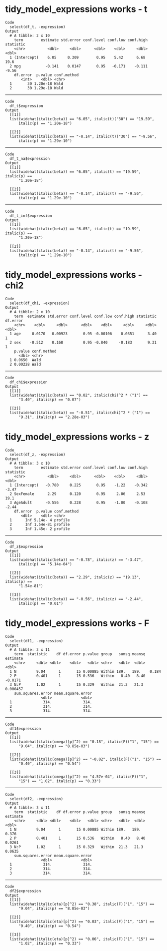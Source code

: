 # tidy_model_expressions works - t

    Code
      select(df_t, -expression)
    Output
      # A tibble: 2 x 10
        term        estimate std.error conf.level conf.low conf.high statistic
        <chr>          <dbl>     <dbl>      <dbl>    <dbl>     <dbl>     <dbl>
      1 (Intercept)    6.05     0.309        0.95    5.42      6.68      19.6 
      2 mpg           -0.141    0.0147       0.95   -0.171    -0.111     -9.56
        df.error  p.value conf.method
           <int>    <dbl> <chr>      
      1       30 1.20e-18 Wald       
      2       30 1.29e-10 Wald       

---

    Code
      df_t$expression
    Output
      [[1]]
      list(widehat(italic(beta)) == "6.05", italic(t)("30") == "19.59", 
          italic(p) == "1.20e-18")
      
      [[2]]
      list(widehat(italic(beta)) == "-0.14", italic(t)("30") == "-9.56", 
          italic(p) == "1.29e-10")
      

---

    Code
      df_t_na$expression
    Output
      [[1]]
      list(widehat(italic(beta)) == "6.05", italic(t) == "19.59", italic(p) == 
          "1.20e-18")
      
      [[2]]
      list(widehat(italic(beta)) == "-0.14", italic(t) == "-9.56", 
          italic(p) == "1.29e-10")
      

---

    Code
      df_t_inf$expression
    Output
      [[1]]
      list(widehat(italic(beta)) == "6.05", italic(t) == "19.59", italic(p) == 
          "1.20e-18")
      
      [[2]]
      list(widehat(italic(beta)) == "-0.14", italic(t) == "-9.56", 
          italic(p) == "1.29e-10")
      

# tidy_model_expressions works - chi2

    Code
      select(df_chi, -expression)
    Output
      # A tibble: 2 x 10
        term  estimate std.error conf.level conf.low conf.high statistic df.error
        <chr>    <dbl>     <dbl>      <dbl>    <dbl>     <dbl>     <dbl>    <dbl>
      1 age     0.0170   0.00923       0.95 -0.00106    0.0351      3.40        1
      2 sex    -0.512    0.168         0.95 -0.840     -0.183       9.31        1
        p.value conf.method
          <dbl> <chr>      
      1 0.0650  Wald       
      2 0.00228 Wald       

---

    Code
      df_chi$expression
    Output
      [[1]]
      list(widehat(italic(beta)) == "0.02", italic(chi)^2 * ("1") == 
          "3.40", italic(p) == "0.07")
      
      [[2]]
      list(widehat(italic(beta)) == "-0.51", italic(chi)^2 * ("1") == 
          "9.31", italic(p) == "2.28e-03")
      

# tidy_model_expressions works - z

    Code
      select(df_z, -expression)
    Output
      # A tibble: 3 x 10
        term        estimate std.error conf.level conf.low conf.high statistic
        <chr>          <dbl>     <dbl>      <dbl>    <dbl>     <dbl>     <dbl>
      1 (Intercept)   -0.780     0.225       0.95    -1.22    -0.342     -3.47
      2 SexFemale      2.29      0.120       0.95     2.06     2.53      19.1 
      3 AgeAdult      -0.556     0.228       0.95    -1.00    -0.108     -2.44
        df.error  p.value conf.method
           <dbl>    <dbl> <chr>      
      1      Inf 5.14e- 4 profile    
      2      Inf 1.54e-81 profile    
      3      Inf 1.45e- 2 profile    

---

    Code
      df_z$expression
    Output
      [[1]]
      list(widehat(italic(beta)) == "-0.78", italic(z) == "-3.47", 
          italic(p) == "5.14e-04")
      
      [[2]]
      list(widehat(italic(beta)) == "2.29", italic(z) == "19.13", italic(p) == 
          "1.54e-81")
      
      [[3]]
      list(widehat(italic(beta)) == "-0.56", italic(z) == "-2.44", 
          italic(p) == "0.01")
      

# tidy_model_expressions works - F

    Code
      select(df1, -expression)
    Output
      # A tibble: 3 x 11
        term  statistic    df df.error p.value group   sumsq meansq  estimate
        <chr>     <dbl> <dbl>    <dbl>   <dbl> <chr>   <dbl>  <dbl>     <dbl>
      1 N         9.04      1       15 0.00885 Within 189.   189.    0.184   
      2 P         0.401     1       15 0.536   Within   8.40   8.40 -0.0171  
      3 N:P       1.02      1       15 0.329   Within  21.3   21.3   0.000457
        sum.squares.error mean.square.error
                    <dbl>             <dbl>
      1              314.              314.
      2              314.              314.
      3              314.              314.

---

    Code
      df1$expression
    Output
      [[1]]
      list(widehat(italic(omega)[p]^2) == "0.18", italic(F)("1", "15") == 
          "9.04", italic(p) == "8.85e-03")
      
      [[2]]
      list(widehat(italic(omega)[p]^2) == "-0.02", italic(F)("1", "15") == 
          "0.40", italic(p) == "0.54")
      
      [[3]]
      list(widehat(italic(omega)[p]^2) == "4.57e-04", italic(F)("1", 
          "15") == "1.02", italic(p) == "0.33")
      

---

    Code
      select(df2, -expression)
    Output
      # A tibble: 3 x 11
        term  statistic    df df.error p.value group   sumsq meansq estimate
        <chr>     <dbl> <dbl>    <dbl>   <dbl> <chr>   <dbl>  <dbl>    <dbl>
      1 N         9.04      1       15 0.00885 Within 189.   189.     0.376 
      2 P         0.401     1       15 0.536   Within   8.40   8.40   0.0261
      3 N:P       1.02      1       15 0.329   Within  21.3   21.3    0.0635
        sum.squares.error mean.square.error
                    <dbl>             <dbl>
      1              314.              314.
      2              314.              314.
      3              314.              314.

---

    Code
      df2$expression
    Output
      [[1]]
      list(widehat(italic(eta)[p]^2) == "0.38", italic(F)("1", "15") == 
          "9.04", italic(p) == "8.85e-03")
      
      [[2]]
      list(widehat(italic(eta)[p]^2) == "0.03", italic(F)("1", "15") == 
          "0.40", italic(p) == "0.54")
      
      [[3]]
      list(widehat(italic(eta)[p]^2) == "0.06", italic(F)("1", "15") == 
          "1.02", italic(p) == "0.33")
      

